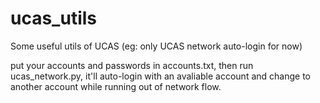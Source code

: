 # ucas_utils
Some useful utils of UCAS (eg: only UCAS network auto-login for now)

put your accounts and passwords in accounts.txt, then run ucas_network.py, it'll auto-login with an avaliable account and change to another account while running out of network flow.
